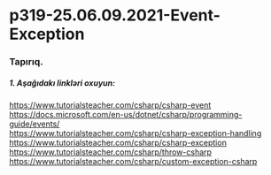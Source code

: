 # p319-25.06.09.2021-Event-Exception



### Tapırıq.



##### 1. Aşağıdakı linkləri oxuyun:
https://www.tutorialsteacher.com/csharp/csharp-event<br />
https://docs.microsoft.com/en-us/dotnet/csharp/programming-guide/events/<br />
https://www.tutorialsteacher.com/csharp/csharp-exception-handling<br />
https://www.tutorialsteacher.com/csharp/csharp-exception<br />
https://www.tutorialsteacher.com/csharp/throw-csharp<br />
https://www.tutorialsteacher.com/csharp/custom-exception-csharp<br />







